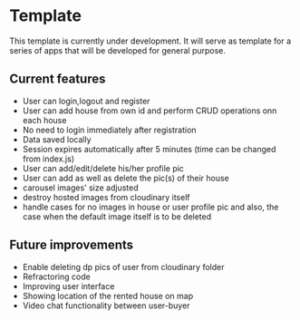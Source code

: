 # Template
This template is currently under development. It will serve as template for a series of apps that will be developed for general purpose.

## Current features
* User can login,logout and register
* User can add house from own id and perform CRUD operations onn each house
* No need to login immediately after registration
* Data saved locally
* Session expires automatically after 5 minutes (time can be changed from index.js)
* User can add/edit/delete his/her profile pic
* User can add as well as delete the pic(s) of their house
* carousel images' size adjusted
* destroy hosted images from cloudinary itself
* handle cases for no images in house or user profile pic and also, the case when the default image itself is to be deleted 

## Future improvements
* Enable deleting dp pics of user from cloudinary folder 
* Refractoring code
* Improving user interface
* Showing location of the rented house on map 
* Video chat functionality between user-buyer
